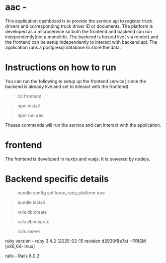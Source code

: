 # aac - 
This application dashboard is to provide the service api to register truck drivers and corresponding truck driver ID or documents. The platform is developed as a microservice so both the frontend and backend can run independently(not a monolith). The backend is hosted live( via render) and the frontend can be setup independently to interact with backend api. The application runs a postgresql database to store the data.

# Instructions on how to run
You can run the following to setup up the frontend service( since the backend is already live and set to interact with the frontend).

> cd frontend

> npm install

> npm run dev 

Theses commands will run the service and can interact with the application.


# frontend

The frontend is developed in nuxtjs and vuejs. It is powered by nodejs.



# Backend specific details

> bundle config set force_ruby_platform true

> bundle install

> rails db:create

> rails db:migrate

> rails server

ruby version - ruby 3.4.2 (2025-02-15 revision d2930f8e7a) +PRISM [x86_64-linux]

rails - Rails 8.0.2
